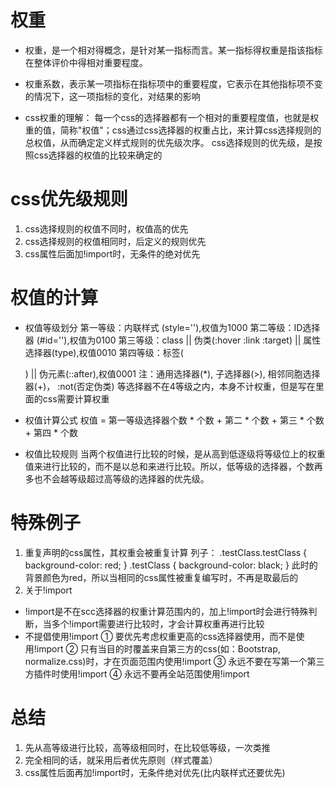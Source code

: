 # 权重
- 权重，是一个相对得概念，是针对某一指标而言。某一指标得权重是指该指标在整体评价中得相对重要程度。
- 权重系数，表示某一项指标在指标项中的重要程度，它表示在其他指标项不变的情况下，这一项指标的变化，对结果的影响

- css权重的理解：
每一个css的选择器都有一个相对的重要程度值，也就是权重的值，简称"权值"；css通过css选择器的权重占比，来计算css选择规则的总权值，从而确定定义样式规则的优先级次序。
css选择规则的优先级，是按照css选择器的权值的比较来确定的

# css优先级规则
1. css选择规则的权值不同时，权值高的优先
2. css选择规则的权值相同时，后定义的规则优先
3. css属性后面加!import时，无条件的绝对优先

# 权值的计算
- 权值等级划分
第一等级：内联样式 (style=''),权值为1000
第二等级：ID选择器 (#id=''),权值为0100
第三等级：class || 伪类(:hover :link :target) || 属性选择器(type),权值0010
第四等级：标签(<p>) || 伪元素(::after),权值0001
注：通用选择器(*), 子选择器(>), 相邻同胞选择器(+)， :not(否定伪类)  等选择器不在4等级之内，本身不计权重，但是写在里面的css需要计算权重

- 权值计算公式
权值 = 第一等级选择器个数 * 个数 + 第二 * 个数 + 第三 * 个数 + 第四 * 个数

- 权值比较规则
当两个权值进行比较的时候，是从高到低逐级将等级位上的权重值来进行比较的，而不是以总和来进行比较。所以，低等级的选择器，个数再多也不会越等级超过高等级的选择器的优先级。

# 特殊例子
1. 重复声明的css属性，其权重会被重复计算
列子：
.testClass.testClass {
  background-color: red;
}
.testClass {
  background-color: black;
}
此时的背景颜色为red，所以当相同的css属性被重复编写时，不再是取最后的
2. 关于!import
- !import是不在scc选择器的权重计算范围内的，加上!import时会进行特殊判断，当多个!import需要进行比较时，才会计算权重再进行比较
- 不提倡使用!import
① 要优先考虑权重更高的css选择器使用，而不是使用!import
② 只有当目的时覆盖来自第三方的css(如：Bootstrap, normalize.css)时，才在页面范围内使用!import
③ 永远不要在写第一个第三方插件时使用!import
④ 永远不要再全站范围使用!import


# 总结
1. 先从高等级进行比较，高等级相同时，在比较低等级，一次类推
2. 完全相同的话，就采用后者优先原则（样式覆盖）
3. css属性后面再加!import时，无条件绝对优先(比内联样式还要优先)